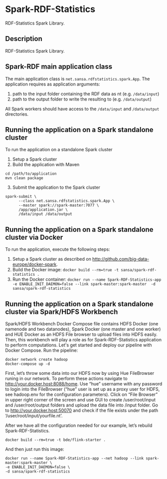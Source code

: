 # Spark-RDF-Statistics
RDF-Statistics Spark Library.

## Description
RDF-Statistics Spark Library.

## Spark-RDF main application class
The main application class is `net.sansa.rdfstatistics.spark.App`.
The application requires as application arguments:

1. path to the input folder containing the RDF data as nt (e.g. `/data/input`)
2. path to the output folder to write the resulting to (e.g. `/data/output`)

All Spark workers should have access to the `/data/input` and `/data/output` directories.

## Running the application on a Spark standalone cluster

To run the application on a standalone Spark cluster

1. Setup a Spark cluster
2. Build the application with Maven

  ```
  cd /path/to/application
  mvn clean package
  ```

3. Submit the application to the Spark cluster

  ```
  spark-submit \
		--class net.sansa.rdfstatistics.spark.App \
		--master spark://spark-master:7077 \
 		/app/application.jar \
		/data/input /data/output  
  ```

## Running the application on a Spark standalone cluster via Docker

To run the application, execute the following steps:

1. Setup a Spark cluster as described on http://github.com/big-data-europe/docker-spark.
2. Build the Docker image: 
`docker build --rm=true -t sansa/spark-rdf-statistics .`
3. Run the Docker container: 
`docker run --name Spark-RDF-Statistics-app -e ENABLE_INIT_DAEMON=false --link spark-master:spark-master  -d sansa/spark-rdf-statistics`

## Running the application on a Spark standalone cluster via Spark/HDFS Workbench

Spark/HDFS Workbench Docker Compose file contains HDFS Docker (one namenode and two datanodes), Spark Docker (one master and one worker) and HUE Docker as an HDFS File browser to upload files into HDFS easily. Then, this workbench will play a role as for Spark-RDF-Statistics application to perform computations.
Let's get started and deploy our pipeline with Docker Compose. 
Run the pipeline:

  ```
docker network create hadoop
docker-compose up -d
  ```
First, let’s throw some data into our HDFS now by using Hue FileBrowser runing in our network. To perform these actions navigate to http://your.docker.host:8088/home. Use “hue” username with any password to login into the FileBrowser (“hue” user is set up as a proxy user for HDFS, see hadoop.env for the configuration parameters). Click on “File Browser” in upper right corner of the screen and use GUI to create /user/root/input and /user/root/output folders and upload the data file into /input folder.
Go to http://your.docker.host:50070 and check if the file exists under the path ‘/user/root/input/yourfile.nt’.

After we have all the configuration needed for our example, let’s rebuild Spark-RDF-Statistics.

```
docker build --rm=true -t bde/flink-starter .
```
And then just run this image:
```
docker run --name Spark-RDF-Statistics-app --net hadoop --link spark-master:spark-master \
-e ENABLE_INIT_DAEMON=false \
-d sansa/spark-rdf-statistics
```


